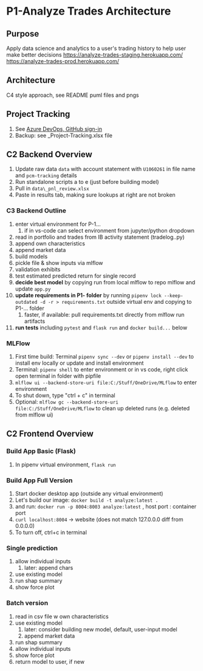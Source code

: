 # P1-Analyze Trades Architecture

## Purpose

Apply data science and analytics to a user's trading history to help user make better decisions
https://analyze-trades-staging.herokuapp.com/
https://analyze-trades-prod.herokuapp.com/

## Architecture

C4 style approach, see README puml files and pngs

## Project Tracking

1. See [Azure DevOps, GitHub sign-in](https://dev.azure.com/swang4331/P1-AnalyzeTrades/_backlogs/backlog/P1-AnalyzeTrades%20Team/Features/?showParents=true)
1. Backup: see _Project-Tracking.xlsx file

## C2 Backend Overview

1. Update raw data `data` with account statement with `U1060261` in file name and `pcm-tracking` details
1. Run standalone scripts a to e (just before building model)
1. Pull in `data\_pnl_review.xlsx`
1. Paste in results tab, making sure lookups at right are not broken

### C3 Backend Outline

1. enter virtual environment for P-1...
    1. if in vs-code can select environment from jupyter/python dropdown
1. read in portfolio and trades from IB activity statement (tradelog..py)
1. append own characteristics
1. append market data
1. build models
1. pickle file & show inputs via mlflow
1. validation exhibits
1. test estimated predicted return for single record
1. **decide best model** by copying run from local mlflow to repo mlflow and update `app.py`
1. **update requirements in P1- folder** by running `pipenv lock --keep-outdated -d -r > requirements.txt` outside virtual env and copying to P1-... folder
    1. faster, if available: pull requirements.txt directly from mlflow run artifacts
1. **run tests** including `pytest` and `flask run` and `docker build...` below

### MLFlow

1. First time build: Terminal `pipenv sync --dev` or `pipenv install --dev` to install env locally or update and install environment
1. Terminal: `pipenv shell` to enter environment or in vs code, right click open terminal in folder with pipfile
1. `mlflow ui --backend-store-uri file:C:/Stuff/OneDrive/MLflow` to enter environment
1. To shut down, type "ctrl + c" in terminal
1. Optional: `mlflow gc --backend-store-uri file:C:/Stuff/OneDrive/MLflow` to clean up deleted runs (e.g. deleted from mlflow ui)

## C2 Frontend Overview

### Build App Basic (Flask)

1. In pipenv virtual environment, `flask run`

### Build App Full Version

1. Start docker desktop app (outside any virtual environment)
1. Let's build our image: `docker build -t analyze:latest .`
1. and run: `docker run -p 8004:8003 analyze:latest` ,  host port : container port
1. `curl localhost:8004` -> website (does not match 127.0.0.0 diff from 0.0.0.0)
1. To turn off, ctrl+c in terminal

### Single prediction

1. allow individual inputs
    1. later: append chars
1. use existing model
1. run shap summary
1. show force plot

### Batch version

1. read in csv file w own characteristics
1. use existing model
    1. later: consider building new model, default, user-input model
    1. append market data
1. run shap summary
1. allow individual inputs
1. show force plot
1. return model to user, if new

